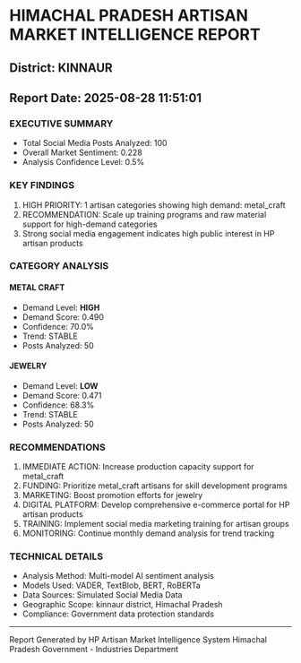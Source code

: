 # HIMACHAL PRADESH ARTISAN MARKET INTELLIGENCE REPORT
## District: KINNAUR
## Report Date: 2025-08-28 11:51:01

### EXECUTIVE SUMMARY
- Total Social Media Posts Analyzed: 100
- Overall Market Sentiment: 0.228
- Analysis Confidence Level: 0.5%

### KEY FINDINGS
1. HIGH PRIORITY: 1 artisan categories showing high demand: metal_craft
2. RECOMMENDATION: Scale up training programs and raw material support for high-demand categories
3. Strong social media engagement indicates high public interest in HP artisan products

### CATEGORY ANALYSIS

#### METAL CRAFT
- Demand Level: **HIGH**
- Demand Score: 0.490
- Confidence: 70.0%
- Trend: STABLE
- Posts Analyzed: 50

#### JEWELRY
- Demand Level: **LOW**
- Demand Score: 0.471
- Confidence: 68.3%
- Trend: STABLE
- Posts Analyzed: 50

### RECOMMENDATIONS
1. IMMEDIATE ACTION: Increase production capacity support for metal_craft
2. FUNDING: Prioritize metal_craft artisans for skill development programs
3. MARKETING: Boost promotion efforts for jewelry
4. DIGITAL PLATFORM: Develop comprehensive e-commerce portal for HP artisan products
5. TRAINING: Implement social media marketing training for artisan groups
6. MONITORING: Continue monthly demand analysis for trend tracking

### TECHNICAL DETAILS
- Analysis Method: Multi-model AI sentiment analysis
- Models Used: VADER, TextBlob, BERT, RoBERTa
- Data Sources: Simulated Social Media Data
- Geographic Scope: kinnaur district, Himachal Pradesh
- Compliance: Government data protection standards

---
Report Generated by HP Artisan Market Intelligence System
Himachal Pradesh Government - Industries Department
